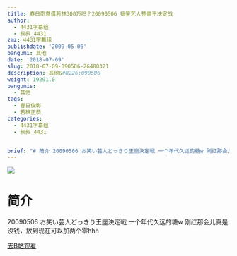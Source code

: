 ```yaml
---
title: 春日愿意借若林300万吗？20090506 搞笑艺人整蛊王决定战
author:
  - 4431字幕组
  - 叔叔_4431
zmz: 4431字幕组
publishdate: '2009-05-06'
bangumi: 其他
date: '2018-07-09'
slug: 2018-07-09-090506-26480321
description: 其他&#8226;090506
weight: 19291.0
bangumis:
  - 其他
tags:
  - 春日俊彰
  - 若林正恭
categories:
  - 4431字幕组
  - 叔叔_4431


brief: "# 简介 20090506 お笑い芸人どっきり王座決定戦 一个年代久远的糖w 刚红那会儿真是没钱，放到现在可以加两个零hhh"
---
```

![](https://i.imgur.com/5tzZUal.jpg)
# 简介  
20090506 お笑い芸人どっきり王座決定戦
一个年代久远的糖w
刚红那会儿真是没钱，放到现在可以加两个零hhh  

[去B站观看](https://www.bilibili.com/video/av26480321/)
 
